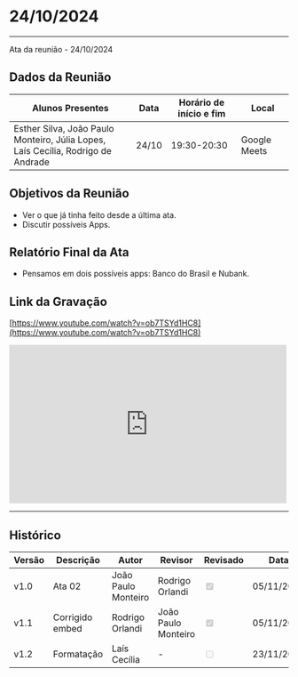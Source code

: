 # 24/10/2024
---

Ata da reunião - 24/10/2024

## Dados da Reunião


| Alunos Presentes | Data | Horário de início e fim | Local |
| -------- | ------- | ------- | ------- |
| Esther Silva, João Paulo Monteiro, Júlia Lopes,<br> Laís Cecília, Rodrigo de Andrade | 24/10 | 19:30-20:30 | Google Meets |

## Objetivos da Reunião

- Ver o que já tinha feito desde a última ata.
- Discutir possíveis Apps.


## Relatório Final da Ata

- Pensamos em dois possíveis apps: Banco do Brasil e Nubank.

## Link da Gravação

[https://www.youtube.com/watch?v=ob7TSYd1HC8](https://www.youtube.com/watch?v=ob7TSYd1HC8)

<iframe width="500" height="285" src="https://www.youtube.com/embed/ob7TSYd1HC8" title="[2024-2] Requisitos - Grupo 2 - 24/10/2024" frameborder="0" allow="accelerometer; autoplay; clipboard-write; encrypted-media; gyroscope; picture-in-picture; web-share" referrerpolicy="strict-origin-when-cross-origin" allowfullscreen></iframe>


---

## Histórico


| Versão | Descrição                  | Autor                   | Revisor                  |                 Revisado                                        | Data       |
|--------|----------------------------|-------------------------|--------------------------|-----------------------------------------------------------------|------------|
| v1.0   | Ata 02                     | João Paulo Monteiro     | Rodrigo Orlandi          |<input type="checkbox" onclick="return false;" disabled checked/>| 05/11/2024 |
| v1.1   | Corrigido embed            | Rodrigo Orlandi         | João Paulo Monteiro      |<input type="checkbox" onclick="return false;" disabled checked/>| 05/11/2024 |
| v1.2   | Formatação                 | Laís Cecília            | -                        |<input type="checkbox" onclick="return false;" disabled/>        | 23/11/2024 |
